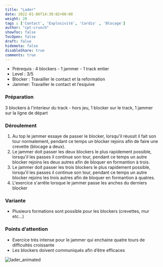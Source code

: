 ```yaml
---
title: "Lader"
date: 2022-01-06T14:39:02+00:00
weight: 20
tags : ['Contact', 'Explosivité', 'Cardio' , 'Blocage'] 
author: "cpt-crunch"
showToc: false
TocOpen: false
draft: false
hidemeta: false
disableShare: true
comments: true
---
```


- Prérequis : 4 blockers - 1 jammer - 1 track entier
- Level : 3/5
- Blocker : Travailler le contact et la reformation 
- Jammer: Travailler le contact et l’esquive 

### Préparation 
 3 blockers à l'interieur du track - hors jeu, 1 blocker sur le track, 1 jammer sur la ligne de départ

###  Déroulement 

1. Au top le jammer essaye de passer le blocker, lorsqu'il réussit il fait son tour normalement, pendant ce temps un blocker rejoins afin de faire une crevette (blocage a deux).
2. Le jammer doit passer les deux blockers le plus rapidement possible, lorsqu'il les passes il continue son tour, pendant ce temps un autre blocker rejoins les deux autres afin de bloquer en formantion à trois.
3. Le jammer doit passer les trois blockers le plus rapidement possible, lorsqu'il les passes il continue son tour, pendant ce temps un autre blocker rejoins les trois autres afin de bloquer en formantion à quatres.
4. L'exercice s'arrête lorsque le jammer passe les anches du derniers blocker

### Variante  
*   Plusieurs formations sont possible pour les blockers (crevettes, mur etc…)  

### Points d’attention 
* Exercice trés intense pour le jammer qui enchaine quatre tours de difficultés croissante
*   Les blockers doivent communiqués afin d’être efficaces 

![lader_animated](images/lader.svg)
